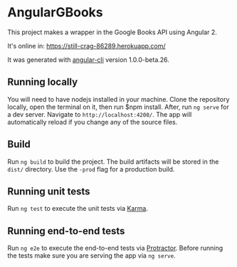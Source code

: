 # AngularGBooks

This project makes a wrapper in the Google Books API using Angular 2.

It's online in: https://still-crag-86289.herokuapp.com/

It was generated with [angular-cli](https://github.com/angular/angular-cli) version 1.0.0-beta.26.


## Running locally
You will need to have nodejs installed in your machine. 
Clone the repository locally, open the terminal on it, then run $npm install. After, run `ng serve` for a dev server. Navigate to `http://localhost:4200/`. The app will automatically reload if you change any of the source files.

## Build

Run `ng build` to build the project. The build artifacts will be stored in the `dist/` directory. Use the `-prod` flag for a production build.

## Running unit tests

Run `ng test` to execute the unit tests via [Karma](https://karma-runner.github.io).

## Running end-to-end tests

Run `ng e2e` to execute the end-to-end tests via [Protractor](http://www.protractortest.org/).
Before running the tests make sure you are serving the app via `ng serve`.
